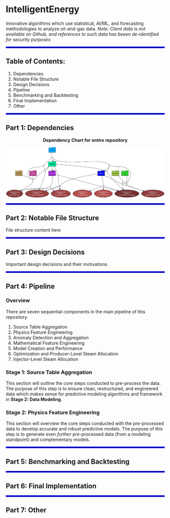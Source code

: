 # IntelligentEnergy
Innovative algorithms which use statistical, AI/ML, and forecasting methodologies to analyze oil-and-gas data.
*Note: Client data is not available on Github, and references to such data has beeen de-identified for security purposes*

<hr style="border:2px solid blue"></hr>

## Table of Contents:
1. Dependencies
2. Notable File Structure
3. Design Decisions
4. Pipeline
5. Benchmarking and Backtesting
6. Final Implementation
7. Other

<hr style="border:2px solid blue"></hr>

## Part 1: Dependencies

<p align="center"><b>Dependency Chart for entire repository</b></p>

![Dependency Graph](IntelligentEnergy.svg "Dependency Graph")


<hr style="border:2px solid blue"></hr>

## Part 2: Notable File Structure
File structure content here

<hr style="border:2px solid blue"></hr>

## Part 3: Design Decisions
Important design decisions and their motivations

<hr style="border:2px solid blue"></hr>

## Part 4: Pipeline
### Overview
There are seven sequential components in the main pipeline of this repository.
1. Source Table Aggregation
2. Physics Feature Engineering
3. Anomaly Detection and Aggregation
4. Mathematical Feature Engineering
5. Model Creation and Performance
6. Optimization and Producer-Level Steam Allocation
7. Injector-Level Steam Allocation

### Stage 1: Source Table Aggregation
This section will outline the core steps conducted to pre-process the data. The purpose of this step is to ensure clean, restructured, and engineered data which makes sense for predictive modeling algorithms and framework in **Stage 2: Data Modeling**.

### Stage 2: Physics Feature Engineering
This section will overview the core steps conducted *with* the pre-processed data to develop accurate and robust predictive models. The purpose of this step is to generate even *further* pre-processed data (from a modeling standpoint) and complementary models.

<hr style="border:2px solid blue"></hr>

## Part 5: Benchmarking and Backtesting

<hr style="border:2px solid blue"></hr>

## Part 6: Final Implementation

<hr style="border:2px solid blue"></hr>

## Part 7: Other
